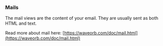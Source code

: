 ### Mails

The mail views are the content of your email. They are usually sent as both HTML and text.

Read more about mail here:
[https://waveorb.com/doc/mail.html](https://waveorb.com/doc/mail.html)